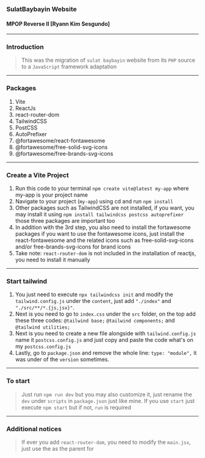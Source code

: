 ### SulatBaybayin Website
#### MPOP Reverse II [Ryann Kim Sesgundo]
---
### Introduction
> This was the migration of `sulat baybayin` website from its `PHP` source to a `JavaScript` framework adaptation

---
### Packages
1. Vite
2. ReactJs
3. react-router-dom
4. TailwindCSS
5. PostCSS
6. AutoPrefixer
7. @fortawesome/react-fontawesome
8. @fortawesome/free-solid-svg-icons
9. @fortawesome/free-brands-svg-icons

---
### Create a Vite Project
1. Run this code to your terminal `npm create vite@latest my-app` where my-app is your project name
2. Navigate to your project (`my-app`) using cd and run `npm install`
3. Other packages such as TailwindCSS are not installed, if you want, you may install it using `npm install tailwindcss postcss autoprefixer` those three packages are important too
4. In addition with the 3rd step, you also need to install the fortawesome packages if you want to use the fontawesome icons, just install the react-fontawesome and the related icons such as free-solid-svg-icons and/or free-brands-svg-icons for brand icons
5. Take note: `react-router-dom` is not included in the installation of reactjs, you need to install it manually

---
### Start tailwind
1. You just need to execute `npx tailwindcss init` and modify the `tailwind.config.js` under the `content`, just add `"./index"` and `"./src/**/*.{js,jsx}"`.
2. Next is you need to go to `index.css` under the `src` folder, on the top add these three codes: `@tailwind base;` `@tailwind components;` and `@tailwind utilities;`
3. Next is you need to create a new file alongside with `tailwind.config.js` name it `postcss.config.js` and just copy and paste the code what's on my `postcss.config.js`
4. Lastly, go to `package.json` and remove the whole line: `type: "module",` it was under of the `version` sometimes.

---
### To start
> Just run `npm run dev` but you may also customize it, just rename the `dev` under `scripts` in `package.json` just like mine. If you use `start` just execute `npm start` but if not, `run` is required

---
### Additional notices
> If ever you add `react-router-dom`, you need to modify the `main.jsx`, just use the <BrowserRouter> as the parent for <App />
